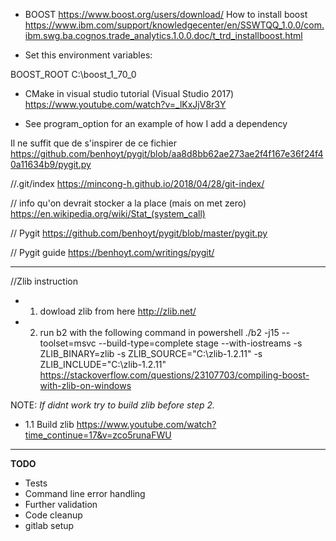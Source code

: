 * BOOST
https://www.boost.org/users/download/
How to install boost
https://www.ibm.com/support/knowledgecenter/en/SSWTQQ_1.0.0/com.ibm.swg.ba.cognos.trade_analytics.1.0.0.doc/t_trd_installboost.html

* Set this environment variables:

BOOST_ROOT
C:\boost_1_70_0

* CMake in visual studio tutorial (Visual Studio 2017)
https://www.youtube.com/watch?v=_lKxJjV8r3Y


* See program_option for an example of how I add a dependency


Il ne suffit que de s'inspirer de ce fichier
https://github.com/benhoyt/pygit/blob/aa8d8bb62ae273ae2f4f167e36f24f40a11634b9/pygit.py



//.git/index
https://mincong-h.github.io/2018/04/28/git-index/


// info qu'on devrait stocker a la place (mais on met zero)
https://en.wikipedia.org/wiki/Stat_(system_call)


// Pygit
https://github.com/benhoyt/pygit/blob/master/pygit.py


// Pygit guide
https://benhoyt.com/writings/pygit/

----

//Zlib instruction

* 1. dowload zlib from here
http://zlib.net/

* 2. run b2 with the following command in powershell
./b2 -j15 --toolset=msvc --build-type=complete stage --with-iostreams -s ZLIB_BINARY=zlib -s ZLIB_SOURCE="C:\zlib-1.2.11\" -s ZLIB_INCLUDE="C:\zlib-1.2.11\"
https://stackoverflow.com/questions/23107703/compiling-boost-with-zlib-on-windows


NOTE:
*If didnt work try to build zlib before step 2.*

* 1.1 Build zlib
https://www.youtube.com/watch?time_continue=17&v=zco5runaFWU


----

**TODO**

* Tests
* Command line error handling
* Further validation
* Code cleanup
* gitlab setup





